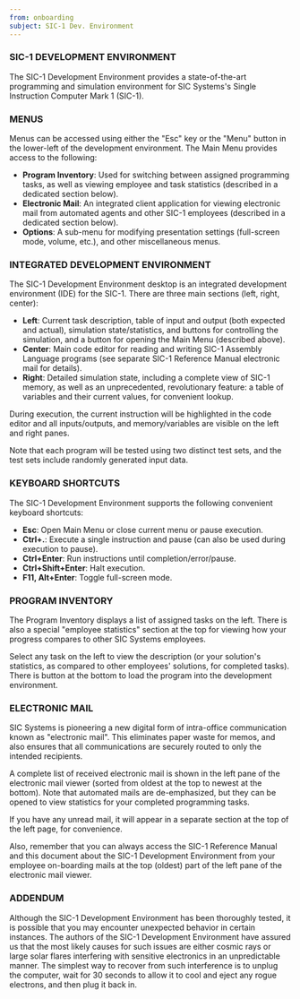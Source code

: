 ```yaml
---
from: onboarding
subject: SIC-1 Dev. Environment
---
```

### SIC-1 DEVELOPMENT ENVIRONMENT
The SIC-1 Development Environment provides a state-of-the-art programming and simulation environment for SIC Systems's Single Instruction Computer Mark 1 (SIC-1).

### MENUS
Menus can be accessed using either the "Esc" key or the "Menu" button in the lower-left of the development environment. The Main Menu provides access to the following:

* **Program Inventory**: Used for switching between assigned programming tasks, as well as viewing employee and task statistics (described in a dedicated section below).
* **Electronic Mail**: An integrated client application for viewing electronic mail from automated agents and other SIC-1 employees (described in a dedicated section below).
* **Options**: A sub-menu for modifying presentation settings (full-screen mode, volume, etc.), and other miscellaneous menus.

### INTEGRATED DEVELOPMENT ENVIRONMENT
The SIC-1 Development Environment desktop is an integrated development environment (IDE) for the SIC-1. There are three main sections (left, right, center):

* **Left**: Current task description, table of input and output (both expected and actual), simulation state/statistics, and buttons for controlling the simulation, and a button for opening the Main Menu (described above).
* **Center**: Main code editor for reading and writing SIC-1 Assembly Language programs (see separate SIC-1 Reference Manual electronic mail for details).
* **Right**: Detailed simulation state, including a complete view of SIC-1 memory, as well as an unprecedented, revolutionary feature: a table of variables and their current values, for convenient lookup.

During execution, the current instruction will be highlighted in the code editor and all inputs/outputs, and memory/variables are visible on the left and right panes.

Note that each program will be tested using two distinct test sets, and the test sets include randomly generated input data.

### KEYBOARD SHORTCUTS
The SIC-1 Development Environment supports the following convenient keyboard shortcuts:

* **Esc**: Open Main Menu or close current menu or pause execution.
* **Ctrl+.**: Execute a single instruction and pause (can also be used during execution to pause).
* **Ctrl+Enter**: Run instructions until completion/error/pause.
* **Ctrl+Shift+Enter**: Halt execution.
* **F11, Alt+Enter**: Toggle full-screen mode.

### PROGRAM INVENTORY
The Program Inventory displays a list of assigned tasks on the left. There is also a special "employee statistics" section at the top for viewing how your progress compares to other SIC Systems employees.

Select any task on the left to view the description (or your solution's statistics, as compared to other employees' solutions, for completed tasks). There is button at the bottom to load the program into the development environment.

### ELECTRONIC MAIL
SIC Systems is pioneering a new digital form of intra-office communication known as "electronic mail". This eliminates paper waste for memos, and also ensures that all communications are securely routed to only the intended recipients.

A complete list of received electronic mail is shown in the left pane of the electronic mail viewer (sorted from oldest at the top to newest at the bottom). Note that automated mails are de-emphasized, but they can be opened to view statistics for your completed programming tasks.

If you have any unread mail, it will appear in a separate section at the top of the left page, for convenience.

Also, remember that you can always access the SIC-1 Reference Manual and this document about the SIC-1 Development Environment from your employee on-boarding mails at the top (oldest) part of the left pane of the electronic mail viewer.

### ADDENDUM
Although the SIC-1 Development Environment has been thoroughly tested, it is possible that you may encounter unexpected behavior in certain instances. The authors of the SIC-1 Development Environment have assured us that the most likely causes for such issues are either cosmic rays or large solar flares interfering with sensitive electronics in an unpredictable manner. The simplest way to recover from such interference is to unplug the computer, wait for 30 seconds to allow it to cool and eject any rogue electrons, and then plug it back in.
